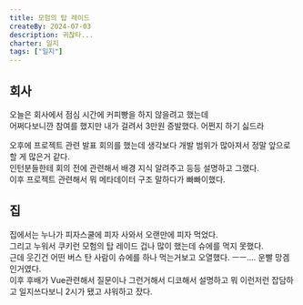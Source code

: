 ```yaml
---
title: 모험의 탑 레이드
createBy: 2024-07-03
description: 귀찮타...
charter: 일지
tags: ["일지"]
---
```


## 회사

오늘은 회사에서 점심 시간에 커피빵을 하지 않을려고 했는데  
어쩌다보니깐 참여를 했지만 내가 걸려서 3만원 증발했다. 어쩐지 하기 싫드라

오후에 프로젝트 관련 발표 회의를 했는데 생각보다 개발 범위가 많아져서 정말 앞으로 할 게 많은거 같다.  
인턴분들한테 회의 전에 관련해서 배경 지식 알려주고 등등 설명하고 그랬다.  
이후 프로젝트 관련해서 뭐 메타데이터 구조 말하다가 빠빠이했다.

## 집

집에서는 누나가 피자스쿨에 피자 사와서 오랜만에 피자 먹었다.  
그리고 누워서 쿠키런 모험의 탑 레이드 겁나 많이 했는데 슈에를 먹지 못했다.  
근데 웃긴건 어떤 버스 탄 사람이 슈에를 하나 먹는거보고 오열했다. ㅡㅡ.... 운빨 망겜인거였다.  
이후 후배가 Vue관련해서 질문이나 그런거해서 디코해서 설명하고 뭐 이런저런 잡담하고 일지쓰다보니 2시가 됐고 샤워하고 잤다.
